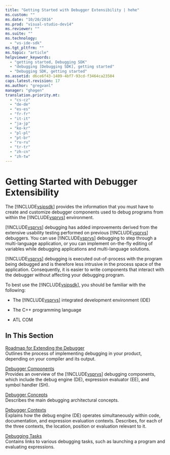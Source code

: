 ```yaml
---
title: "Getting Started with Debugger Extensibility | hehe"
ms.custom: ""
ms.date: "10/20/2016"
ms.prod: "visual-studio-dev14"
ms.reviewer: ""
ms.suite: ""
ms.technology: 
  - "vs-ide-sdk"
ms.tgt_pltfrm: ""
ms.topic: "article"
helpviewer_keywords: 
  - "getting started, Debugging SDK"
  - "debugging [Debugging SDK], getting started"
  - "Debugging SDK, getting started"
ms.assetid: d6ce6f43-1409-4bf7-93cd-f3464ca23504
caps.latest.revision: 17
ms.author: "gregvanl"
manager: "ghogen"
translation.priority.mt: 
  - "cs-cz"
  - "de-de"
  - "es-es"
  - "fr-fr"
  - "it-it"
  - "ja-jp"
  - "ko-kr"
  - "pl-pl"
  - "pt-br"
  - "ru-ru"
  - "tr-tr"
  - "zh-cn"
  - "zh-tw"
---
```

# Getting Started with Debugger Extensibility
The [!INCLUDE[vsipsdk](../extensibility/includes/vsipsdk_md.md)] provides the information that you must have to create and customize debugger components used to debug programs from within the [!INCLUDE[vsprvs](../code-quality/includes/vsprvs_md.md)] environment.  
  
 [!INCLUDE[vsprvs](../code-quality/includes/vsprvs_md.md)] debugging has added improvements derived from the extensive usability testing performed on previous [!INCLUDE[vsprvs](../code-quality/includes/vsprvs_md.md)] debuggers. You can use [!INCLUDE[vsprvs](../code-quality/includes/vsprvs_md.md)] debugging to step through a multi-language application, or you can implement on-the-fly editing of variables while debugging applications and multi-language solutions.  
  
 [!INCLUDE[vsprvs](../code-quality/includes/vsprvs_md.md)] debugging is executed out-of-process with the program being debugged and is therefore less intrusive in the process space of the application. Consequently, it is easier to write components that interact with the debugger without affecting your debugging program.  
  
 To best use the [!INCLUDE[vsipsdk](../extensibility/includes/vsipsdk_md.md)], you should be familiar with the following:  
  
-   The [!INCLUDE[vsprvs](../code-quality/includes/vsprvs_md.md)] integrated development environment (IDE)  
  
-   The C++ programming language  
  
-   ATL COM  
  
## In This Section  
 [Roadmap for Extending the Debugger](../extensibility-debugger/roadmap-for-extending-the-debugger.md)  
 Outlines the process of implementing debugging in your product, depending on your compiler and its output.  
  
 [Debugger Components](../extensibility-debugger/debugger-components.md)  
 Provides an overview of the [!INCLUDE[vsprvs](../code-quality/includes/vsprvs_md.md)] debugging components, which include the debug engine (DE), expression evaluator (EE), and symbol handler (SH).  
  
 [Debugger Concepts](../extensibility-debugger/debugger-concepts.md)  
 Describes the main debugging architectural concepts.  
  
 [Debugger Contexts](../extensibility-debugger/debugger-contexts.md)  
 Explains how the debug engine (DE) operates simultaneously within code, documentation, and expression evaluation contexts. Describes, for each of the three contexts, the location, position or evaluation relevant to it.  
  
 [Debugging Tasks](../extensibility-debugger/debugging-tasks.md)  
 Contains links to various debugging tasks, such as launching a program and evaluating expressions.